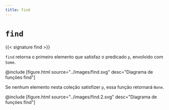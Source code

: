 ```yaml
---
title: find
---
```


# `find`

{{< signature find >}}

`find` retorna o primeiro elemento que satisfaz o predicado `p`, envolvido com `Some`.

@include [figure.html source="../images/find.svg" desc="Diagrama de funções find"]

Se nenhum elemento nesta coleção satisfizer `p`, essa função retornará `None`.

@include [figure.html source="../images/find.2.svg" desc="Diagrama de funções find"]
